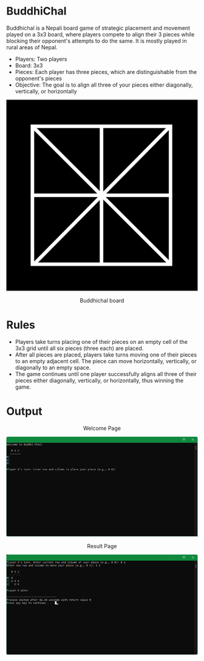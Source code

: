 # BuddhiChal
 Buddhichal is a Nepali board game of strategic placement and movement played on a 3x3 board, where players compete to align their 3 pieces while blocking their opponent's attempts to do the same. It is mostly played in rural areas of Nepal.
- Players: Two players
- Board: 3x3
- Pieces: Each player has three pieces, which are distinguishable from the opponent's pieces
- Objective: The goal is to align all three of your pieces either diagonally, vertically, or horizontally

<div id="board">
  <img src=images/buddhichal_board.png>
  <p align="center">Buddhichal board</p>
</div>

# Rules
- Players take turns placing one of their pieces on an empty cell of the 3x3 grid until all six pieces (three each) are placed.
- After all pieces are placed, players take turns moving one of their pieces to an empty adjacent cell. The piece can move horizontally, vertically, or diagonally to an empty space.
- The game continues until one player successfully aligns all three of their pieces either diagonally, vertically, or horizontally, thus winning the game.

# Output

<p align="center">Welcome Page</p>
<div id="welcome">
  <img src=images/buddhichal_welcome.png>
</div>

<p align="center">Result Page</p>
<div id="result">
  <img src=images/buddhichal_result.png>
</div>
